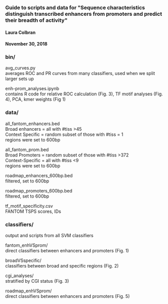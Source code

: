 ### Guide to scripts and data for "Sequence characteristics distinguish transcribed enhancers from promoters and predict their breadth of activity"
#### Laura Colbran
#### November 30, 2018

### bin/
avg_curves.py\
	 averages ROC and PR curves from many classifiers, used when we split larger sets up


enh-prom_analyses.ipynb\
	 contains R code for relative ROC calculation (Fig. 3), TF motif analyses (Fig. 4), PCA, kmer weights (Fig 1)


### data/
all_fantom_enhancers.bed\
	 Broad enhancers = all with #tiss >45\
	 Context Specific = random subset of those with #tiss = 1\
	 regions were set to 600bp     


all_fantom_prom.bed\
	 Broad Promoters = random subset of those with #tiss >372\
	 Context-Specific = all with #tiss <9\
	 regions were set to 600bp


roadmap_enhancers_600bp.bed\
	 filtered, set to 600bp
 

roadmap_promoters_600bp.bed\
	 filtered, set to 600bp


tf_motif_specificity.csv\
	 FANTOM TSPS scores, IDs

### classifiers/
output and scripts from all SVM classifiers

fantom_enhVSprom/\
	 direct classifiers between enhancers and promoters (Fig. 1)


broadVSspecific/\
	 classifiers between broad and specific regions (Fig. 2)


cgi_analyses/\
	 stratified by CGI status (Fig. 3)


roadmap_enhVSprom/\
	 direct classifiers between enhancers and promoters (Fig. 5)
